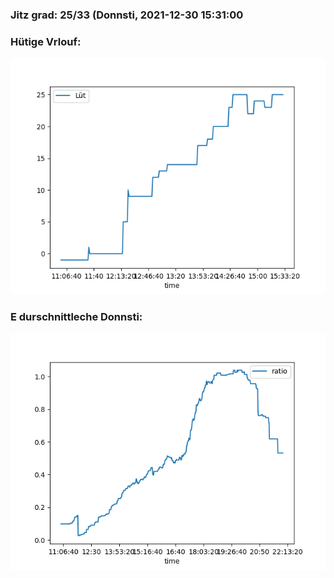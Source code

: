 ### Jitz grad: 25/33 (Donnsti, 2021-12-30 15:31:00

### Hütige Vrlouf:
![Graph](Today.png)

### E durschnittleche Donnsti:
![Graph](Donnsti.png)